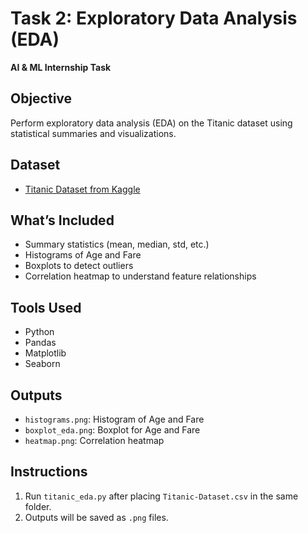 # Task 2: Exploratory Data Analysis (EDA)

**AI & ML Internship Task**

## Objective
Perform exploratory data analysis (EDA) on the Titanic dataset using statistical summaries and visualizations.

## Dataset
- [Titanic Dataset from Kaggle](https://www.kaggle.com/datasets/yasserh/titanic-dataset)

## What’s Included
- Summary statistics (mean, median, std, etc.)
- Histograms of Age and Fare
- Boxplots to detect outliers
- Correlation heatmap to understand feature relationships

## Tools Used
- Python
- Pandas
- Matplotlib
- Seaborn

## Outputs
- `histograms.png`: Histogram of Age and Fare
- `boxplot_eda.png`: Boxplot for Age and Fare
- `heatmap.png`: Correlation heatmap

## Instructions
1. Run `titanic_eda.py` after placing `Titanic-Dataset.csv` in the same folder.
2. Outputs will be saved as `.png` files.
